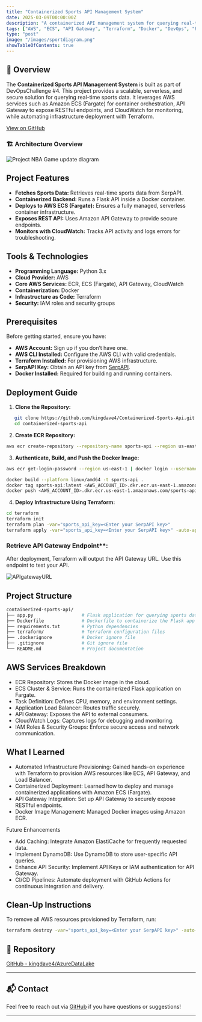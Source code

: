 ```yaml
---
title: "Containerized Sports API Management System"
date: 2025-03-09T00:00:00Z
description: "A containerized API management system for querying real-time sports data using AWS ECS (Fargate), API Gateway, Docker, and Terraform."
tags: ["AWS", "ECS", "API Gateway", "Terraform", "Docker", "DevOps", "Python"]
type: "post"
image: "/images/sportdiagram.png"
showTableOfContents: true
---
```


## 📌 Overview

The **Containerized Sports API Management System** is built as part of DevOpsChallenge #4. This project provides a scalable, serverless, and secure solution for querying real-time sports data. It leverages AWS services such as Amazon ECS (Fargate) for container orchestration, API Gateway to expose RESTful endpoints, and CloudWatch for monitoring, while automating infrastructure deployment with Terraform.

[View on GitHub](https://github.com/kingdave4/Containerized-Sports-Api.git)

### 🏗️ Architecture Overview

![Project NBA Game update diagram](/images/sportdiagram.png)


## Project Features

- **Fetches Sports Data:** Retrieves real-time sports data from SerpAPI.
- **Containerized Backend:** Runs a Flask API inside a Docker container.
- **Deploys to AWS ECS (Fargate):** Ensures a fully managed, serverless container infrastructure.
- **Exposes REST API:** Uses Amazon API Gateway to provide secure endpoints.
- **Monitors with CloudWatch:** Tracks API activity and logs errors for troubleshooting.

## Tools & Technologies

- **Programming Language:** Python 3.x
- **Cloud Provider:** AWS
- **Core AWS Services:** ECR, ECS (Fargate), API Gateway, CloudWatch
- **Containerization:** Docker
- **Infrastructure as Code:** Terraform
- **Security:** IAM roles and security groups

## Prerequisites

Before getting started, ensure you have:

- **AWS Account:** Sign up if you don’t have one.
- **AWS CLI Installed:** Configure the AWS CLI with valid credentials.
- **Terraform Installed:** For provisioning AWS infrastructure.
- **SerpAPI Key:** Obtain an API key from [SerpAPI](https://serpapi.com).
- **Docker Installed:** Required for building and running containers.

## Deployment Guide

1. **Clone the Repository:**
```bash
   git clone https://github.com/kingdave4/Containerized-Sports-Api.git
   cd containerized-sports-api
```

2. **Create ECR Repository:**

``` bash
aws ecr create-repository --repository-name sports-api --region us-east-1
```

3. **Authenticate, Build, and Push the Docker Image:**

``` bash
aws ecr get-login-password --region us-east-1 | docker login --username AWS --password-stdin <AWS_ACCOUNT_ID>.dkr.ecr.us-east-1.amazonaws.com

docker build --platform linux/amd64 -t sports-api .
docker tag sports-api:latest <AWS_ACCOUNT_ID>.dkr.ecr.us-east-1.amazonaws.com/sports-api:sports-api-latest
docker push <AWS_ACCOUNT_ID>.dkr.ecr.us-east-1.amazonaws.com/sports-api:sports-api-latest
```

4. **Deploy Infrastructure Using Terraform:**

``` bash
cd terraform
terraform init
terraform plan -var="sports_api_key=<Enter your SerpAPI key>"
terraform apply -var="sports_api_key=<Enter your SerpAPI key>" -auto-approve
```

### Retrieve API Gateway Endpoint**: 
After deployment, Terraform will output the API Gateway URL. Use this endpoint to test your API.

![APIgatewayURL](/images/apigateway.png)

## Project Structure

``` bash
containerized-sports-api/
├── app.py                  # Flask application for querying sports data
├── Dockerfile              # Dockerfile to containerize the Flask app
├── requirements.txt        # Python dependencies
├── terraform/              # Terraform configuration files
├── .dockerignore           # Docker ignore file
├── .gitignore              # Git ignore file
└── README.md               # Project documentation
```

## AWS Services Breakdown

- ECR Repository: Stores the Docker image in the cloud.
- ECS Cluster & Service: Runs the containerized Flask application on Fargate.
- Task Definition: Defines CPU, memory, and environment settings.
- Application Load Balancer: Routes traffic securely.
- API Gateway: Exposes the API to external consumers.
- CloudWatch Logs: Captures logs for debugging and monitoring.
- IAM Roles & Security Groups: Enforce secure access and network communication.


## What I Learned

- Automated Infrastructure Provisioning: Gained hands-on experience with Terraform to provision AWS resources like ECS, API Gateway, and Load Balancer.
- Containerized Deployment: Learned how to deploy and manage containerized applications with Amazon ECS (Fargate).
- API Gateway Integration: Set up API Gateway to securely expose RESTful endpoints.
- Docker Image Management: Managed Docker images using Amazon ECR.


Future Enhancements
- Add Caching: Integrate Amazon ElastiCache for frequently requested data.
- Implement DynamoDB: Use DynamoDB to store user-specific API queries.
- Enhance API Security: Implement API Keys or IAM authentication for API Gateway.
- CI/CD Pipelines: Automate deployment with GitHub Actions for continuous integration and delivery.


## Clean-Up Instructions

To remove all AWS resources provisioned by Terraform, run:

``` bash
terraform destroy -var="sports_api_key=<Enter your SerpAPI key>" -auto-approve
```

## 📁 Repository

[GitHub - kingdave4/AzureDataLake](https://github.com/kingdave4/Nba_Data_Lake)

---

## 📬 Contact

Feel free to reach out via [GitHub](https://github.com/kingdave4) if you have questions or suggestions!

---

